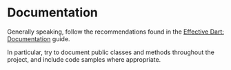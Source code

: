 # Documentation

Generally speaking, follow the recommendations found in the [Effective Dart: Documentation](https://dart.dev/guides/language/effective-dart/documentation) guide.

In particular, try to document public classes and methods throughout the project, and include code samples where appropriate.